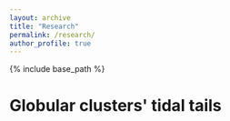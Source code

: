 ```yaml
---
layout: archive
title: "Research"
permalink: /research/
author_profile: true
---
```


{% include base_path %}

# Globular clusters' tidal tails

